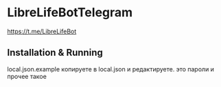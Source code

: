 # LibreLifeBotTelegram
https://t.me/LibreLifeBot

## Installation & Running

local.json.example копируете в local.json и редактируете. это пароли и прочее такое
